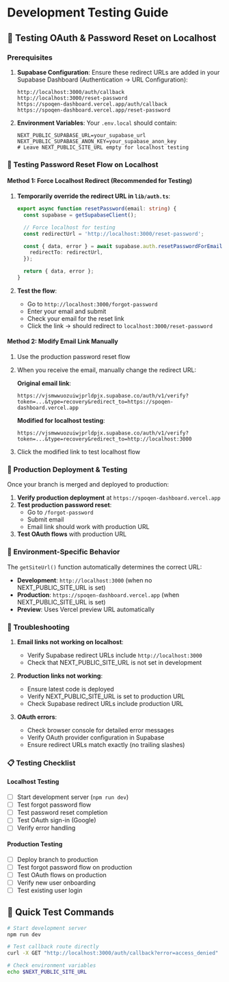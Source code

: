 # Development Testing Guide

## 🧪 Testing OAuth & Password Reset on Localhost

### Prerequisites

1. **Supabase Configuration**: Ensure these redirect URLs are added in your Supabase Dashboard (Authentication → URL Configuration):

   ```
   http://localhost:3000/auth/callback
   http://localhost:3000/reset-password
   https://spoqen-dashboard.vercel.app/auth/callback
   https://spoqen-dashboard.vercel.app/reset-password
   ```

2. **Environment Variables**: Your `.env.local` should contain:
   ```env
   NEXT_PUBLIC_SUPABASE_URL=your_supabase_url
   NEXT_PUBLIC_SUPABASE_ANON_KEY=your_supabase_anon_key
   # Leave NEXT_PUBLIC_SITE_URL empty for localhost testing
   ```

### 🔄 Testing Password Reset Flow on Localhost

#### Method 1: Force Localhost Redirect (Recommended for Testing)

1. **Temporarily override the redirect URL in `lib/auth.ts`**:

   ```typescript
   export async function resetPassword(email: string) {
     const supabase = getSupabaseClient();

     // Force localhost for testing
     const redirectUrl = 'http://localhost:3000/reset-password';

     const { data, error } = await supabase.auth.resetPasswordForEmail(email, {
       redirectTo: redirectUrl,
     });

     return { data, error };
   }
   ```

2. **Test the flow**:
   - Go to `http://localhost:3000/forgot-password`
   - Enter your email and submit
   - Check your email for the reset link
   - Click the link → should redirect to `localhost:3000/reset-password`

#### Method 2: Modify Email Link Manually

1. Use the production password reset flow
2. When you receive the email, manually change the redirect URL:

   **Original email link**:

   ```
   https://vjsmwwuozuiwjprldpjx.supabase.co/auth/v1/verify?token=...&type=recovery&redirect_to=https://spoqen-dashboard.vercel.app
   ```

   **Modified for localhost testing**:

   ```
   https://vjsmwwuozuiwjprldpjx.supabase.co/auth/v1/verify?token=...&type=recovery&redirect_to=http://localhost:3000
   ```

3. Click the modified link to test localhost flow

### 🚀 Production Deployment & Testing

Once your branch is merged and deployed to production:

1. **Verify production deployment** at `https://spoqen-dashboard.vercel.app`
2. **Test production password reset**:
   - Go to `/forgot-password`
   - Submit email
   - Email link should work with production URL
3. **Test OAuth flows** with production URL

### 🔧 Environment-Specific Behavior

The `getSiteUrl()` function automatically determines the correct URL:

- **Development**: `http://localhost:3000` (when no NEXT_PUBLIC_SITE_URL is set)
- **Production**: `https://spoqen-dashboard.vercel.app` (when NEXT_PUBLIC_SITE_URL is set)
- **Preview**: Uses Vercel preview URL automatically

### 🐛 Troubleshooting

1. **Email links not working on localhost**:

   - Verify Supabase redirect URLs include `http://localhost:3000`
   - Check that NEXT_PUBLIC_SITE_URL is not set in development

2. **Production links not working**:

   - Ensure latest code is deployed
   - Verify NEXT_PUBLIC_SITE_URL is set to production URL
   - Check Supabase redirect URLs include production URL

3. **OAuth errors**:
   - Check browser console for detailed error messages
   - Verify OAuth provider configuration in Supabase
   - Ensure redirect URLs match exactly (no trailing slashes)

### 📋 Testing Checklist

#### Localhost Testing

- [ ] Start development server (`npm run dev`)
- [ ] Test forgot password flow
- [ ] Test password reset completion
- [ ] Test OAuth sign-in (Google)
- [ ] Verify error handling

#### Production Testing

- [ ] Deploy branch to production
- [ ] Test forgot password flow on production
- [ ] Test OAuth flows on production
- [ ] Verify new user onboarding
- [ ] Test existing user login

## 🔄 Quick Test Commands

```bash
# Start development server
npm run dev

# Test callback route directly
curl -X GET "http://localhost:3000/auth/callback?error=access_denied"

# Check environment variables
echo $NEXT_PUBLIC_SITE_URL
```
